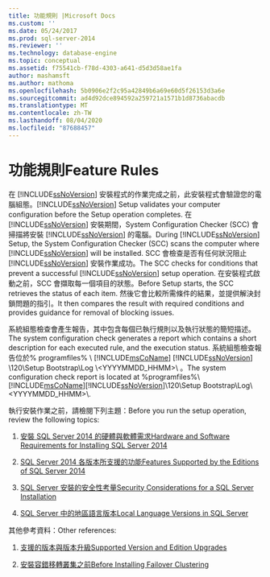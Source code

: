 ```yaml
---
title: 功能規則 |Microsoft Docs
ms.custom: ''
ms.date: 05/24/2017
ms.prod: sql-server-2014
ms.reviewer: ''
ms.technology: database-engine
ms.topic: conceptual
ms.assetid: f75541cb-f78d-4303-a641-d5d3d58ae1fa
author: mashamsft
ms.author: mathoma
ms.openlocfilehash: 5b0906e2f2c95a42849b6a69e60d5f26153d3a6e
ms.sourcegitcommit: ad4d92dce894592a259721a1571b1d8736abacdb
ms.translationtype: MT
ms.contentlocale: zh-TW
ms.lasthandoff: 08/04/2020
ms.locfileid: "87688457"
---
```

# <a name="feature-rules"></a><span data-ttu-id="bf65b-102">功能規則</span><span class="sxs-lookup"><span data-stu-id="bf65b-102">Feature Rules</span></span>
  <span data-ttu-id="bf65b-103">在 [!INCLUDE[ssNoVersion](../../includes/ssnoversion-md.md)] 安裝程式的作業完成之前，此安裝程式會驗證您的電腦組態。</span><span class="sxs-lookup"><span data-stu-id="bf65b-103">[!INCLUDE[ssNoVersion](../../includes/ssnoversion-md.md)] Setup validates your computer configuration before the Setup operation completes.</span></span> <span data-ttu-id="bf65b-104">在 [!INCLUDE[ssNoVersion](../../includes/ssnoversion-md.md)] 安裝期間，System Configuration Checker (SCC) 會掃描將安裝 [!INCLUDE[ssNoVersion](../../includes/ssnoversion-md.md)] 的電腦。</span><span class="sxs-lookup"><span data-stu-id="bf65b-104">During [!INCLUDE[ssNoVersion](../../includes/ssnoversion-md.md)] Setup, the System Configuration Checker (SCC) scans the computer where [!INCLUDE[ssNoVersion](../../includes/ssnoversion-md.md)] will be installed.</span></span> <span data-ttu-id="bf65b-105">SCC 會檢查是否有任何狀況阻止 [!INCLUDE[ssNoVersion](../../includes/ssnoversion-md.md)] 安裝作業成功。</span><span class="sxs-lookup"><span data-stu-id="bf65b-105">The SCC checks for conditions that prevent a successful [!INCLUDE[ssNoVersion](../../includes/ssnoversion-md.md)] setup operation.</span></span> <span data-ttu-id="bf65b-106">在安裝程式啟動之前，SCC 會擷取每一個項目的狀態。</span><span class="sxs-lookup"><span data-stu-id="bf65b-106">Before Setup starts, the SCC retrieves the status of each item.</span></span> <span data-ttu-id="bf65b-107">然後它會比較所需條件的結果，並提供解決封鎖問題的指引。</span><span class="sxs-lookup"><span data-stu-id="bf65b-107">It then compares the result with required conditions and provides guidance for removal of blocking issues.</span></span>  
  
 <span data-ttu-id="bf65b-108">系統組態檢查會產生報告，其中包含每個已執行規則以及執行狀態的簡短描述。</span><span class="sxs-lookup"><span data-stu-id="bf65b-108">The system configuration check generates a report which contains a short description for each executed rule, and the execution status.</span></span> <span data-ttu-id="bf65b-109">系統組態檢查報告位於% programfiles% \\ [!INCLUDE[msCoName](../../includes/msconame-md.md)] [!INCLUDE[ssNoVersion](../../includes/ssnoversion-md.md)] \120\Setup Bootstrap\Log \\<YYYYMMDD_HHMM>\\ 。</span><span class="sxs-lookup"><span data-stu-id="bf65b-109">The system configuration check report is located at %programfiles%\\[!INCLUDE[msCoName](../../includes/msconame-md.md)][!INCLUDE[ssNoVersion](../../includes/ssnoversion-md.md)]\120\Setup Bootstrap\Log\\<YYYYMMDD_HHMM>\\.</span></span>  
  
 <span data-ttu-id="bf65b-110">執行安裝作業之前，請檢閱下列主題：</span><span class="sxs-lookup"><span data-stu-id="bf65b-110">Before you run the setup operation, review the following topics:</span></span>  
  
1.  [<span data-ttu-id="bf65b-111">安裝 SQL Server 2014 的硬體與軟體需求</span><span class="sxs-lookup"><span data-stu-id="bf65b-111">Hardware and Software Requirements for Installing SQL Server 2014</span></span>](hardware-and-software-requirements-for-installing-sql-server.md)  
  
2.  [<span data-ttu-id="bf65b-112">SQL Server 2014 各版本所支援的功能</span><span class="sxs-lookup"><span data-stu-id="bf65b-112">Features Supported by the Editions of SQL Server 2014</span></span>](../../../2014/getting-started/features-supported-by-the-editions-of-sql-server-2014.md)  
  
3.  [<span data-ttu-id="bf65b-113">SQL Server 安裝的安全性考量</span><span class="sxs-lookup"><span data-stu-id="bf65b-113">Security Considerations for a SQL Server Installation</span></span>](../../../2014/sql-server/install/security-considerations-for-a-sql-server-installation.md)  
  
4.  [<span data-ttu-id="bf65b-114">SQL Server 中的地區語言版本</span><span class="sxs-lookup"><span data-stu-id="bf65b-114">Local Language Versions in SQL Server</span></span>](../../../2014/sql-server/install/local-language-versions-in-sql-server.md)  
  
 <span data-ttu-id="bf65b-115">其他參考資料：</span><span class="sxs-lookup"><span data-stu-id="bf65b-115">Other references:</span></span>  
  
1.  [<span data-ttu-id="bf65b-116">支援的版本與版本升級</span><span class="sxs-lookup"><span data-stu-id="bf65b-116">Supported Version and Edition Upgrades</span></span>](../../database-engine/install-windows/supported-version-and-edition-upgrades.md)  
  
2.  [<span data-ttu-id="bf65b-117">安裝容錯移轉叢集之前</span><span class="sxs-lookup"><span data-stu-id="bf65b-117">Before Installing Failover Clustering</span></span>](../failover-clusters/install/before-installing-failover-clustering.md)  
  
  
